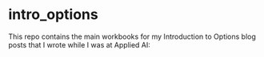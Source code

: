 # intro_options
This repo contains the main workbooks for my Introduction to Options blog posts that I wrote while I was at Applied AI:
